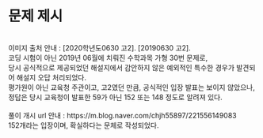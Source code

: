 # 문제 제시
<br>
이미지 출처 안내 : [2020학년도0630 고2]. [20190630 고2]. <br> 코딩 시험이 아닌 2019년 06월에 치뤄진 수학과목 가형 30번 문제로, <br>
당시 공식적으로 제공되었던 해설지에서 감안하지 않은 예외적인 특수한 경우가 발견되어 해설지 오답 처리되었다. <br>
평가원이 아닌 교육청 주관이고, 고2였던 만큼, 공식적인 입장 발표는 보이지 않았으나,<br>
정답은 당시 교육청이 발표한 59가 아닌 152 또는 148 정도로 알려져 있다.<br>
<br>
풀이 개시 url 안내 : https://m.blog.naver.com/chjh55897/221556149083<br>
152개라는 입장이며, 확실하다는 문체로 작성되었다.<br>
<br>
